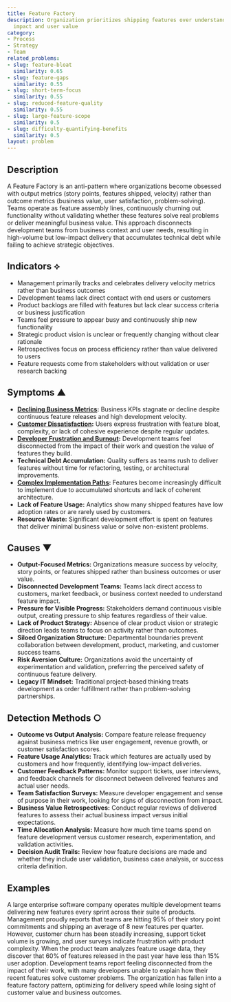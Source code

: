```yaml
---
title: Feature Factory
description: Organization prioritizes shipping features over understanding their business
  impact and user value
category:
- Process
- Strategy
- Team
related_problems:
- slug: feature-bloat
  similarity: 0.65
- slug: feature-gaps
  similarity: 0.55
- slug: short-term-focus
  similarity: 0.55
- slug: reduced-feature-quality
  similarity: 0.55
- slug: large-feature-scope
  similarity: 0.5
- slug: difficulty-quantifying-benefits
  similarity: 0.5
layout: problem
---
```


## Description

A Feature Factory is an anti-pattern where organizations become obsessed with output metrics (story points, features shipped, velocity) rather than outcome metrics (business value, user satisfaction, problem-solving). Teams operate as feature assembly lines, continuously churning out functionality without validating whether these features solve real problems or deliver meaningful business value. This approach disconnects development teams from business context and user needs, resulting in high-volume but low-impact delivery that accumulates technical debt while failing to achieve strategic objectives.

## Indicators ⟡

- Management primarily tracks and celebrates delivery velocity metrics rather than business outcomes
- Development teams lack direct contact with end users or customers  
- Product backlogs are filled with features but lack clear success criteria or business justification
- Teams feel pressure to appear busy and continuously ship new functionality
- Strategic product vision is unclear or frequently changing without clear rationale
- Retrospectives focus on process efficiency rather than value delivered to users
- Feature requests come from stakeholders without validation or user research backing

## Symptoms ▲

- **[Declining Business Metrics](declining-business-metrics.md):** Business KPIs stagnate or decline despite continuous feature releases and high development velocity.
- **[Customer Dissatisfaction](customer-dissatisfaction.md):** Users express frustration with feature bloat, complexity, or lack of cohesive experience despite regular updates.
- **[Developer Frustration and Burnout](developer-frustration-and-burnout.md):** Development teams feel disconnected from the impact of their work and question the value of features they build.
- **Technical Debt Accumulation:** Quality suffers as teams rush to deliver features without time for refactoring, testing, or architectural improvements.
- **[Complex Implementation Paths](complex-implementation-paths.md):** Features become increasingly difficult to implement due to accumulated shortcuts and lack of coherent architecture.
- **Lack of Feature Usage:** Analytics show many shipped features have low adoption rates or are rarely used by customers.
- **Resource Waste:** Significant development effort is spent on features that deliver minimal business value or solve non-existent problems.

## Causes ▼

- **Output-Focused Metrics:** Organizations measure success by velocity, story points, or features shipped rather than business outcomes or user value.
- **Disconnected Development Teams:** Teams lack direct access to customers, market feedback, or business context needed to understand feature impact.
- **Pressure for Visible Progress:** Stakeholders demand continuous visible output, creating pressure to ship features regardless of their value.
- **Lack of Product Strategy:** Absence of clear product vision or strategic direction leads teams to focus on activity rather than outcomes.
- **Siloed Organization Structure:** Departmental boundaries prevent collaboration between development, product, marketing, and customer success teams.
- **Risk Aversion Culture:** Organizations avoid the uncertainty of experimentation and validation, preferring the perceived safety of continuous feature delivery.
- **Legacy IT Mindset:** Traditional project-based thinking treats development as order fulfillment rather than problem-solving partnerships.

## Detection Methods ○

- **Outcome vs Output Analysis:** Compare feature release frequency against business metrics like user engagement, revenue growth, or customer satisfaction scores.
- **Feature Usage Analytics:** Track which features are actually used by customers and how frequently, identifying low-impact deliveries.
- **Customer Feedback Patterns:** Monitor support tickets, user interviews, and feedback channels for disconnect between delivered features and actual user needs.
- **Team Satisfaction Surveys:** Measure developer engagement and sense of purpose in their work, looking for signs of disconnection from impact.
- **Business Value Retrospectives:** Conduct regular reviews of delivered features to assess their actual business impact versus initial expectations.
- **Time Allocation Analysis:** Measure how much time teams spend on feature development versus customer research, experimentation, and validation activities.
- **Decision Audit Trails:** Review how feature decisions are made and whether they include user validation, business case analysis, or success criteria definition.

## Examples

A large enterprise software company operates multiple development teams delivering new features every sprint across their suite of products. Management proudly reports that teams are hitting 95% of their story point commitments and shipping an average of 8 new features per quarter. However, customer churn has been steadily increasing, support ticket volume is growing, and user surveys indicate frustration with product complexity. When the product team analyzes feature usage data, they discover that 60% of features released in the past year have less than 15% user adoption. Development teams report feeling disconnected from the impact of their work, with many developers unable to explain how their recent features solve customer problems. The organization has fallen into a feature factory pattern, optimizing for delivery speed while losing sight of customer value and business outcomes.